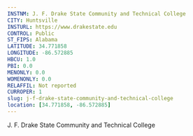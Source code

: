 ```yaml
---
INSTNM: J. F. Drake State Community and Technical College
CITY: Huntsville
INSTURL: https://www.drakestate.edu
CONTROL: Public
ST_FIPS: Alabama
LATITUDE: 34.771858
LONGITUDE: -86.572885
HBCU: 1.0
PBI: 0.0
MENONLY: 0.0
WOMENONLY: 0.0
RELAFFIL: Not reported
CURROPER: 1
slug: j-f-drake-state-community-and-technical-college
location: [34.771858, -86.572885]
---
```

J. F. Drake State Community and Technical College